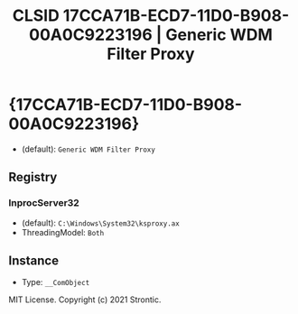 ﻿---
title: "CLSID 17CCA71B-ECD7-11D0-B908-00A0C9223196 | Generic WDM Filter Proxy"
excerpt: What is COM-Object CLSID 17CCA71B-ECD7-11D0-B908-00A0C9223196?
---

# {17CCA71B-ECD7-11D0-B908-00A0C9223196}

* (default): `Generic WDM Filter Proxy`

## Registry


### InprocServer32

* (default): `C:\Windows\System32\ksproxy.ax`
* ThreadingModel: `Both`

## Instance

* Type: `__ComObject`

MIT License. Copyright (c) 2021 Strontic.


